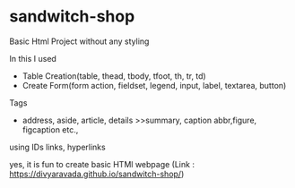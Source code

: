 # sandwitch-shop

Basic Html Project without any styling

In this I used 
- Table Creation(table, thead, tbody, tfoot, th, tr, td)
- Create Form(form action, fieldset, legend, input, label, textarea, button)

Tags
- address, aside, article, details  >>summary, caption abbr,figure, figcaption etc.,

using IDs links, hyperlinks 

yes, it is fun to create basic HTMl webpage (Link :  https://divyaravada.github.io/sandwitch-shop/)
